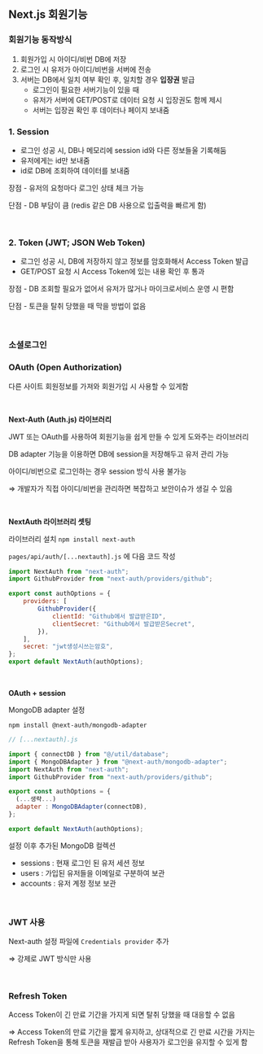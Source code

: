 ## Next.js 회원기능

### 회원기능 동작방식

1. 회원가입 시 아이디/비번 DB에 저장
2. 로그인 시 유저가 아이디/비번을 서버에 전송
3. 서버는 DB에서 일치 여부 확인 후, 일치할 경우 **입장권** 발급
    - 로그인이 필요한 서버기능이 있을 때
    - 유저가 서버에 GET/POST로 데이터 요청 시 입장권도 함께 제시
    - 서버는 입장권 확인 후 데이터나 페이지 보내줌

### 1. Session

-   로그인 성공 시, DB나 메모리에 session id와 다른 정보들울 기록해둠
-   유저에게는 id만 보내줌
-   id로 DB에 조회하여 데이터를 보내줌

장점 - 유저의 요청마다 로그인 상태 체크 가능

단점 - DB 부담이 큼 (redis 같은 DB 사용으로 입출력을 빠르게 함)

<br/>

### 2. Token (JWT; JSON Web Token)

-   로그인 성공 시, DB에 저장하지 않고 정보를 암호화해서 Access Token 발급
-   GET/POST 요청 시 Access Token에 있는 내용 확인 후 통과

장점 - DB 조회할 필요가 없어서 유저가 많거나 마이크로서비스 운영 시 편함

단점 - 토큰을 탈취 당했을 때 막을 방법이 없음

<br/>

### 소셜로그인

### OAuth (Open Authorization)

다른 사이트 회원정보를 가져와 회원가입 시 사용할 수 있게함

<br/>

**Next-Auth (Auth.js) 라이브러리**

JWT 또는 OAuth를 사용하여 회원기능을 쉽게 만들 수 있게 도와주는 라이브러리

DB adapter 기능을 이용하면 DB에 session을 저장해두고 유저 관리 가능

아이디/비번으로 로그인하는 경우 session 방식 사용 불가능

⇒ 개발자가 직접 아이디/비번을 관리하면 복잡하고 보안이슈가 생길 수 있음

<br/>

**NextAuth 라이브러리 셋팅**

라이브러리 설치 `npm install next-auth`

`pages/api/auth/[...nextauth].js` 에 다음 코드 작성

```jsx
import NextAuth from "next-auth";
import GithubProvider from "next-auth/providers/github";

export const authOptions = {
    providers: [
        GithubProvider({
            clientId: "Github에서 발급받은ID",
            clientSecret: "Github에서 발급받은Secret",
        }),
    ],
    secret: "jwt생성시쓰는암호",
};
export default NextAuth(authOptions);
```

<br/>

**OAuth + session**

MongoDB adapter 설정

`npm install @next-auth/mongodb-adapter`

```jsx
// [...nextauth].js

import { connectDB } from "@/util/database";
import { MongoDBAdapter } from "@next-auth/mongodb-adapter";
import NextAuth from "next-auth";
import GithubProvider from "next-auth/providers/github";

export const authOptions = {
  (...생략...)
  adapter : MongoDBAdapter(connectDB),
};

export default NextAuth(authOptions);
```

설정 이후 추가된 MongoDB 컬렉션

-   sessions : 현재 로그인 된 유저 세션 정보
-   users : 가입된 유저들을 이메일로 구분하여 보관
-   accounts : 유저 계정 정보 보관

<br/>

### JWT 사용

Next-auth 설정 파일에 `Credentials provider` 추가

⇒ 강제로 JWT 방식만 사용

<br/>

### Refresh Token

Access Token이 긴 만료 기간을 가지게 되면 탈취 당했을 때 대응할 수 없음

⇒ Access Token의 만료 기간을 짧게 유지하고, 상대적으로 긴 만료 시간을 가지는 Refresh Token을 통해 토큰을 재발급 받아 사용자가 로그인을 유지할 수 있게 함
